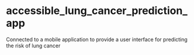 # accessible_lung_cancer_prediction_app
Connected to a mobile application to provide a user interface for predicting the risk of lung cancer
